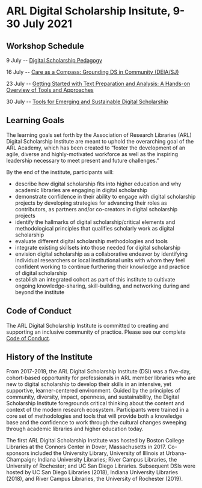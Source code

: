# ARL Digital Scholarship Insitute, 9-30 July 2021

## Workshop Schedule
9 July -- [Digital Scholarship Pedagogy](https://github.com/tech-at-arl/Digital-Scholarship-Institute/tree/master/2021/Digital%20Scholarship%20Pedagogy)

16 July -- [Care as a Compass: Grounding DS in Community (DEIA/SJ)](https://github.com/tech-at-arl/Digital-Scholarship-Institute/tree/master/2021/Care%20as%20a%20Compass)

23 July -- [Getting Started with Text Preparation and Analysis: A Hands-on Overview of Tools and Approaches](https://github.com/tech-at-arl/Digital-Scholarship-Institute/tree/master/2021/Getting%20Started%20with%20Text%20Preparation%20and%20Analysis)

30 July -- [Tools for Emerging and Sustainable Digital Scholarship](https://github.com/tech-at-arl/Digital-Scholarship-Institute/tree/master/2021/Tools%20for%20Emerging%20and%20Sustainable%20Digital%20Scholarship)

## Learning Goals
The learning goals set forth by the Association of Research Libraries (ARL) Digital Scholarship Institute are meant to uphold the overarching goal of the ARL Academy, which has been created to “foster the development of an agile, diverse and highly-motivated workforce as well as the inspiring leadership necessary to meet present and future challenges.”

By the end of the institute, participants will:

* describe how digital scholarship fits into higher education and why academic libraries are engaging in digital scholarship
* demonstrate confidence in their ability to engage with digital scholarship projects by developing strategies for advancing their roles as contributors, as partners and/or co-creators in digital scholarship projects
* identify the hallmarks of digital scholarship/critical elements and methodological principles that qualifies scholarly work as digital scholarship
* evaluate different digital scholarship methodologies and tools
* integrate existing skillsets into those needed for digital scholarship
* envision digital scholarship as a collaborative endeavor by identifying individual researchers or local institutional units with whom they feel confident working to continue furthering their knowledge and practice of digital scholarship
* establish an integrated cohort as part of this institute to cultivate ongoing  knowledge-sharing, skill-building, and networking during and beyond the institute

## Code of Conduct
The ARL Digital Scholarship Institute is committed to creating and supporting an inclusive community of practice. Please see our complete [Code of Conduct](/Code%20of%20Conduct.md). 

## History of the Institute
From 2017-2019, the ARL Digital Scholarship Institute (DSI) was a five-day, cohort-based opportunity for professionals in ARL member libraries who are new to digital scholarship to develop their skills in an intensive, yet supportive, learner-centered environment. Guided by the principles of community, diversity, impact, openness, and sustainability, the Digital Scholarship Institute foregrounds critical thinking about the content and context of the modern research ecosystem. Participants were trained in a core set of methodologies and tools that will provide both a knowledge base and the confidence to work through the cultural changes sweeping through academic libraries and higher education today. 

The first ARL Digital Scholarship Institute was hosted by Boston College Libraries at the Connors Center in Dover, Massachusetts in 2017. Co-sponsors included the University Library, University of Illinois at Urbana-Champaign; Indiana University Libraries; River Campus Libraries, the University of Rochester; and UC San Diego Libraries. Subsequent DSIs were hosted by UC San Diego Libraries (2018), Indiana University Libraries (2018), and River Campus Libraries, the University of Rochester (2019). 

